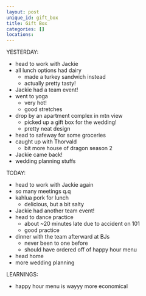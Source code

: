 ```yaml
---
layout: post
unique_id: gift_box
title: Gift Box
categories: []
locations: 
---
```


YESTERDAY:
* head to work with Jackie
* all lunch options had dairy
  * made a turkey sandwich instead
  * actually pretty tasty!
* Jackie had a team event!
* went to yoga
  * very hot!
  * good stretches
* drop by an apartment complex in mtn view
  * picked up a gift box for the wedding!
  * pretty neat design
* head to safeway for some groceries
* caught up with Thorvald
  * bit more house of dragon season 2
* Jackie came back!
* wedding planning stuffs

TODAY:
* head to work with Jackie again
* so many meetings q.q
* kahlua pork for lunch
  * delicious, but a bit salty
* Jackie had another team event!
* head to dance practice
  * about ~20 minutes late due to accident on 101
  * good practice
* dinner with the team afterward at BJs
  * never been to one before
  * should have ordered off of happy hour menu
* head home
* more wedding planning

LEARNINGS:
* happy hour menu is wayyy more economical
